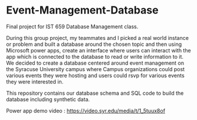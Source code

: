 # Event-Management-Database

Final project for IST 659 Database Management class.

During this group project, my teammates and I picked a real world instance or problem and built a database around the chosen topic and then using Microsoft power apps, create an interface where users can interact with the app which is connected to the database to read or write information to it. We decided to create a database centered around event management on the Syracuse University campus where Campus organizations could post various events they were hosting and users could rsvp for various events they were interested in. 

This repository contains our database schema and SQL code to build the database including synthetic data.

Power app demo video :  https://video.syr.edu/media/t/1_5tuux8of
